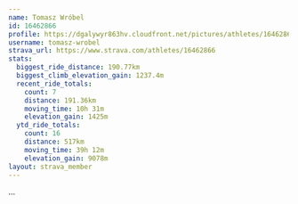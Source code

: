 ```yaml
---
name: Tomasz Wróbel
id: 16462866
profile: https://dgalywyr863hv.cloudfront.net/pictures/athletes/16462866/10169785/1/large.jpg
username: tomasz-wrobel
strava_url: https://www.strava.com/athletes/16462866
stats:
  biggest_ride_distance: 190.77km
  biggest_climb_elevation_gain: 1237.4m
  recent_ride_totals:
    count: 7
    distance: 191.36km
    moving_time: 10h 31m
    elevation_gain: 1425m
  ytd_ride_totals:
    count: 16
    distance: 517km
    moving_time: 39h 12m
    elevation_gain: 9078m
layout: strava_member
--- 
```

...
